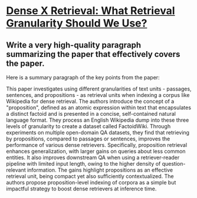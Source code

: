 # [Dense X Retrieval: What Retrieval Granularity Should We Use?](https://arxiv.org/abs/2312.06648)

## Write a very high-quality paragraph summarizing the paper that effectively covers the paper.

 Here is a summary paragraph of the key points from the paper:

This paper investigates using different granularities of text units - passages, sentences, and propositions - as retrieval units when indexing a corpus like Wikipedia for dense retrieval. The authors introduce the concept of a "proposition", defined as an atomic expression within text that encapsulates a distinct factoid and is presented in a concise, self-contained natural language format. They process an English Wikipedia dump into these three levels of granularity to create a dataset called FactoidWiki. Through experiments on multiple open-domain QA datasets, they find that retrieving by propositions, compared to passages or sentences, improves the performance of various dense retrievers. Specifically, proposition retrieval enhances generalization, with larger gains on queries about less common entities. It also improves downstream QA when using a retriever-reader pipeline with limited input length, owing to the higher density of question-relevant information. The gains highlight propositions as an effective retrieval unit, being compact yet also sufficiently contextualized. The authors propose proposition-level indexing of corpora as a simple but impactful strategy to boost dense retrievers at inference time.
